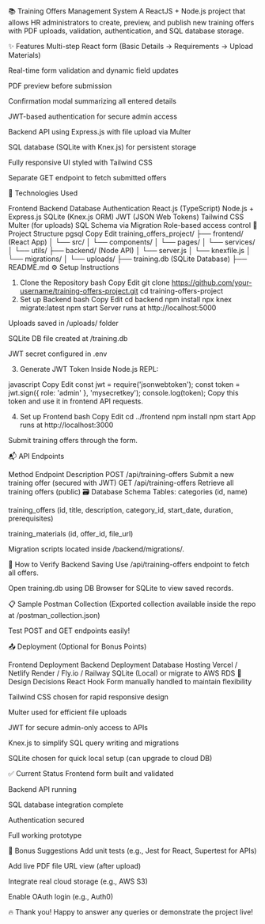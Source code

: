 📚 Training Offers Management System
A ReactJS + Node.js project that allows HR administrators to create, preview, and publish new training offers with PDF uploads, validation, authentication, and SQL database storage.

✨ Features
Multi-step React form (Basic Details → Requirements → Upload Materials)

Real-time form validation and dynamic field updates

PDF preview before submission

Confirmation modal summarizing all entered details

JWT-based authentication for secure admin access

Backend API using Express.js with file upload via Multer

SQL database (SQLite with Knex.js) for persistent storage

Fully responsive UI styled with Tailwind CSS

Separate GET endpoint to fetch submitted offers

🚀 Technologies Used

Frontend	Backend	Database	Authentication
React.js (TypeScript)	Node.js + Express.js	SQLite (Knex.js ORM)	JWT (JSON Web Tokens)
Tailwind CSS	Multer (for uploads)	SQL Schema via Migration	Role-based access control
📂 Project Structure
pgsql
Copy
Edit
training_offers_project/
├── frontend/ (React App)
│    └── src/
│         └── components/
│         └── pages/
│         └── services/
│         └── utils/
├── backend/ (Node API)
│    └── server.js
│    └── knexfile.js
│    └── migrations/
│    └── uploads/
├── training.db (SQLite Database)
├── README.md
⚙️ Setup Instructions
1. Clone the Repository
bash
Copy
Edit
git clone https://github.com/your-username/training-offers-project.git
cd training-offers-project
2. Set up Backend
bash
Copy
Edit
cd backend
npm install
npx knex migrate:latest
npm start
Server runs at http://localhost:5000

Uploads saved in /uploads/ folder

SQLite DB file created at /training.db

JWT secret configured in .env

3. Generate JWT Token
Inside Node.js REPL:

javascript
Copy
Edit
const jwt = require('jsonwebtoken');
const token = jwt.sign({ role: 'admin' }, 'mysecretkey');
console.log(token);
Copy this token and use it in frontend API requests.

4. Set up Frontend
bash
Copy
Edit
cd ../frontend
npm install
npm start
App runs at http://localhost:3000

Submit training offers through the form.

📬 API Endpoints

Method	Endpoint	Description
POST	/api/training-offers	Submit a new training offer (secured with JWT)
GET	/api/training-offers	Retrieve all training offers (public)
🗃️ Database Schema
Tables:
categories (id, name)

training_offers (id, title, description, category_id, start_date, duration, prerequisites)

training_materials (id, offer_id, file_url)

Migration scripts located inside /backend/migrations/.

🎯 How to Verify Backend Saving
Use /api/training-offers endpoint to fetch all offers.

Open training.db using DB Browser for SQLite to view saved records.

📋 Sample Postman Collection
(Exported collection available inside the repo at /postman_collection.json)

Test POST and GET endpoints easily!

📤 Deployment (Optional for Bonus Points)

Frontend Deployment	Backend Deployment	Database Hosting
Vercel / Netlify	Render / Fly.io / Railway	SQLite (Local) or migrate to AWS RDS
🧠 Design Decisions
React Hook Form manually handled to maintain flexibility

Tailwind CSS chosen for rapid responsive design

Multer used for efficient file uploads

JWT for secure admin-only access to APIs

Knex.js to simplify SQL query writing and migrations

SQLite chosen for quick local setup (can upgrade to cloud DB)

✅ Current Status
 Frontend form built and validated

 Backend API running

 SQL database integration complete

 Authentication secured

 Full working prototype

🏅 Bonus Suggestions
Add unit tests (e.g., Jest for React, Supertest for APIs)

Add live PDF file URL view (after upload)

Integrate real cloud storage (e.g., AWS S3)

Enable OAuth login (e.g., Auth0)

🔥 Thank you!
Happy to answer any queries or demonstrate the project live!

